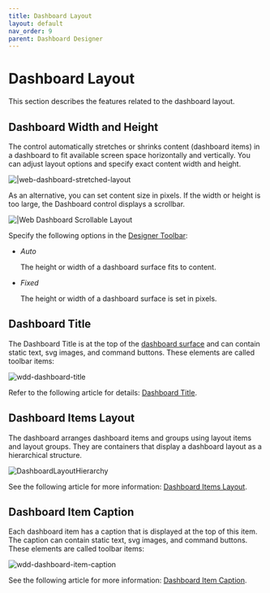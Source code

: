 ```yaml
---
title: Dashboard Layout
layout: default
nav_order: 9
parent: Dashboard Designer
---
```

# Dashboard Layout

This section describes the features related to the dashboard layout.

## Dashboard Width and Height

The control automatically stretches or shrinks content (dashboard items) in a dashboard to fit available screen space horizontally and vertically. You can adjust layout options and specify exact content width and height.

![|web-dashboard-stretched-layout](../../images/web-dashboard-stretched-layout.png)

As an alternative, you can set content size in pixels. If the width or height is too large, the Dashboard control displays a scrollbar.

![|Web Dashboard Scrollable Layout](../../images/web-dashboard-scrollable-layout.gif)


Specify the following options in the [Designer Toolbar](ui-elements/designer-toolbar.md):

* _Auto_

    The height or width of a dashboard surface fits to content.
* _Fixed_

    The height or width of a dashboard surface is set in pixels.

## Dashboard Title
The Dashboard Title is at the top of the [dashboard surface](ui-elements/dashboard-surface.md) and can contain static text, svg images, and command buttons. These elements are called toolbar items:

![wdd-dashboard-title](../../images/img126004.png)

Refer to the following article for details: [Dashboard Title](dashboard-layout/dashboard-title.md).
## Dashboard Items Layout
The dashboard arranges dashboard items and groups using layout items and layout groups. They are containers that display a dashboard layout as a hierarchical structure.

![DashboardLayoutHierarchy](../../images/img25963.png)

See the following article for more information: [Dashboard Items Layout](dashboard-layout/dashboard-items-layout.md).
## Dashboard Item Caption

Each dashboard item has a caption that is displayed at the top of this item. The caption can contain static text, svg images, and command buttons. These elements are called toolbar items:

![wdd-dashboard-item-caption](../../images/img126135.png)

See the following article for more information: [Dashboard Item Caption](dashboard-layout/dashboard-item-caption.md).


